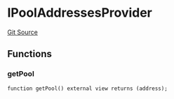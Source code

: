 # IPoolAddressesProvider
[Git Source](https://github.com/Quantillon-Labs/smart-contracts/quantillon-protocol/blob/07b6c9d21c3d2b99aa95cee2e6cc9c3f00f0009a/src/core/vaults/AaveVault.sol)


## Functions
### getPool


```solidity
function getPool() external view returns (address);
```

